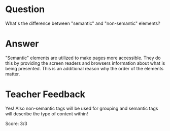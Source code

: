 # Question

What's the difference between "semantic" and "non-semantic" elements?

# Answer

"Semantic" elements are utilized to make pages more accessible. They do this by providing the screen readers and browsers information about what is being presented. This is an additional reason why the order of the elements matter.

# Teacher Feedback

Yes! Also non-semantic tags will be used for grouping and semantic tags will describe the type of content within!

Score: 3/3